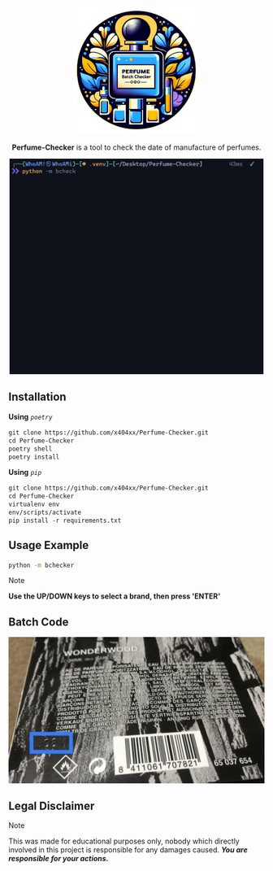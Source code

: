 <div align="center">

<img src="assets/logo.png" width="250" height="auto">

**Perfume-Checker** is a tool to check the date of manufacture of perfumes.

<img src="assets/terminal.gif" width="500" height="auto">

</div>

## **Installation**

**Using** _`poetry`_

```
git clone https://github.com/x404xx/Perfume-Checker.git
cd Perfume-Checker
poetry shell
poetry install
```

**Using** _`pip`_

```
git clone https://github.com/x404xx/Perfume-Checker.git
cd Perfume-Checker
virtualenv env
env/scripts/activate
pip install -r requirements.txt
```

## Usage Example

```bash
python -m bchecker
```

> [!Note]
> **Use the UP/DOWN keys to select a brand, then press 'ENTER'**

## Batch Code

<img src="assets/batchcode.jpg" width="600" height="auto">

## **Legal Disclaimer**

> [!Note]
> This was made for educational purposes only, nobody which directly involved in this project is responsible for any damages caused. **_You are responsible for your actions._**

